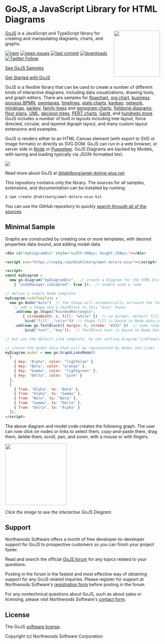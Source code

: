 GoJS, a JavaScript Library for HTML Diagrams
============================================

<img align="right" height="150" src="https://www.nwoods.com/images/go.png">

[GoJS](https://@taktikorg/amet-dolore-eius.net) is a JavaScript and TypeScript library for creating and manipulating diagrams, charts, and graphs.

[![npm](https://img.shields.io/github/release/taktikorg/amet-dolore-eius.svg)](https://www.npmjs.com/package/@taktikorg/amet-dolore-eius)
[![open issues](https://img.shields.io/github/issues-raw/taktikorg/amet-dolore-eius.svg)](https://github.com/taktikorg/amet-dolore-eius/issues)
[![last commit](https://img.shields.io/github/last-commit/taktikorg/amet-dolore-eius.svg)](https://github.com/taktikorg/amet-dolore-eius/commits/master)
[![downloads](https://img.shields.io/npm/dw/@taktikorg/amet-dolore-eius.svg)](https://www.npmjs.com/package/@taktikorg/amet-dolore-eius)
[![Twitter Follow](https://img.shields.io/twitter/follow/NorthwoodsGo.svg?style=social&label=Follow)](https://twitter.com/NorthwoodsGo)

[See GoJS Samples](https://@taktikorg/amet-dolore-eius.net/latest/samples)

[Get Started with GoJS](https://@taktikorg/amet-dolore-eius.net/latest/learn)


GoJS is a flexible library that can be used to create a number of different kinds of interactive diagrams,
including data visualizations, drawing tools, and graph editors.
There are samples for
[flowchart](https://@taktikorg/amet-dolore-eius.net/latest/samples/flowchart.html),
[org chart](https://@taktikorg/amet-dolore-eius.net/latest/samples/orgChartEditor.html),
[business process BPMN](https://@taktikorg/amet-dolore-eius.net/latest/samples/bpmn/BPMN.html),
[swimlanes](https://@taktikorg/amet-dolore-eius.net/latest/samples/swimlanes.html),
[timelines](https://@taktikorg/amet-dolore-eius.net/latest/samples/timeline.html),
[state charts](https://@taktikorg/amet-dolore-eius.net/latest/samples/statechart.html),
[kanban](https://@taktikorg/amet-dolore-eius.net/latest/samples/kanban.html),
[network](https://@taktikorg/amet-dolore-eius.net/latest/samples/network.html),
[mindmap](https://@taktikorg/amet-dolore-eius.net/latest/samples/mindMap.html),
[sankey](https://@taktikorg/amet-dolore-eius.net/latest/samples/sankey.html),
[family trees](https://@taktikorg/amet-dolore-eius.net/latest/samples/familyTree.html) and [genogram charts](https://@taktikorg/amet-dolore-eius.net/latest/samples/genogram.html),
[fishbone diagrams](https://@taktikorg/amet-dolore-eius.net/latest/samples/Fishbone.html),
[floor plans](https://@taktikorg/amet-dolore-eius.net/latest/samples/floorplannerTS/index.html),
[UML](https://@taktikorg/amet-dolore-eius.net/latest/samples/umlClass.html),
[decision trees](https://@taktikorg/amet-dolore-eius.net/latest/samples/decisionTree.html),
[PERT charts](https://@taktikorg/amet-dolore-eius.net/latest/samples/PERT.html),
[Gantt](https://@taktikorg/amet-dolore-eius.net/latest/samples/gantt.html), and
[hundreds more](https://@taktikorg/amet-dolore-eius.net/latest/samples/index.html).
GoJS includes a number of built in layouts including tree layout, force directed, circular, and layered digraph layout,
and many custom layout extensions and examples.

GoJS is renders either to an HTML Canvas element (with export to SVG or image formats) or directly as SVG DOM.
GoJS can run in a web browser, or server side in [Node](https://nodejs.org/en/) or [Puppeteer](https://github.com/GoogleChrome/puppeteer).
GoJS Diagrams are backed by Models, with saving and loading typically via JSON-formatted text.

[<img src="https://raw.githubusercontent.com/taktikorg/amet-dolore-eius/master/.github/github-970x354.png">](https://@taktikorg/amet-dolore-eius.net/latest/samples/index.html)

Read more about GoJS at [@taktikorg/amet-dolore-eius.net](https://@taktikorg/amet-dolore-eius.net)

This repository contains only the library.
The sources for all samples, extensions, and documentation can be installed by running:
```html
$ npm create @taktikorg/amet-dolore-eius-kit
```
You can use the GitHub repository to quickly [search through all of the sources](https://github.com/taktikorg/amet-dolore-eius-Samples/search?q=setDataProperty&type=Code).

<h2>Minimal Sample</h2>

Graphs are constructed by creating one or more templates, with desired properties data-bound, and adding model data.

```html
<div id="myDiagramDiv" style="width:400px; height:150px;"></div>

<script src="https://unpkg.com/@taktikorg/amet-dolore-eius"></script>

<script>
const myDiagram =
  new go.Diagram("myDiagramDiv",  // create a Diagram for the HTML Div element
    { "undoManager.isEnabled": true });  // enable undo & redo

// define a simple Node template
myDiagram.nodeTemplate =
  new go.Node("Auto")  // the Shape will automatically surround the TextBlock
    // add a Shape and a TextBlock to this "Auto" Panel
    .add(new go.Shape("RoundedRectangle",
        { strokeWidth: 0, fill: "white" })  // no border; default fill is white
        .bind("fill", "color"))  // Shape.fill is bound to Node.data.color
    .add(new go.TextBlock({ margin: 8, stroke: "#333" })  // some room around the text
        .bind("text", "key"));  // TextBlock.text is bound to Node.data.key

// but use the default Link template, by not setting Diagram.linkTemplate

// create the model data that will be represented by Nodes and Links
myDiagram.model = new go.GraphLinksModel(
  [
    { key: "Alpha", color: "lightblue" },
    { key: "Beta", color: "orange" },
    { key: "Gamma", color: "lightgreen" },
    { key: "Delta", color: "pink" }
  ],
  [
    { from: "Alpha", to: "Beta" },
    { from: "Alpha", to: "Gamma" },
    { from: "Beta", to: "Beta" },
    { from: "Gamma", to: "Delta" },
    { from: "Delta", to: "Alpha" }
  ]);
</script>
```

The above diagram and model code creates the following graph.
The user can now click on nodes or links to select them, copy-and-paste them, drag them, delete them, scroll, pan, and zoom, with a mouse or with fingers.

[<img width="200" height="200" src="https://@taktikorg/amet-dolore-eius.net/latest/assets/images/screenshots/minimal.png">](https://@taktikorg/amet-dolore-eius.net/latest/samples/minimal.html)

*Click the image to see the interactive GoJS Diagram*


<h2>Support</h2>

Northwoods Software offers a month of free developer-to-developer support for GoJS to prospective customers so you can finish your project faster.

Read and search the official <a href="https://forum.nwoods.com/c/@taktikorg/amet-dolore-eius">GoJS forum</a> for any topics related to your questions.

Posting in the forum is the fastest and most effective way of obtaining support for any GoJS related inquiries.
Please register for support at Northwoods Software's <a href="https://www.nwoods.com/register.html">registration form</a> before posting in the forum.

For any nontechnical questions about GoJS, such as about sales or licensing,
please visit Northwoods Software's <a href="https://www.nwoods.com/contact.html">contact form</a>.


<h2>License</h2>

The GoJS <a href="https://@taktikorg/amet-dolore-eius.net/latest/license.html">software license</a>.


Copyright (c) Northwoods Software Corporation
